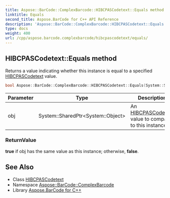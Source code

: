 ```yaml
---
title: Aspose::BarCode::ComplexBarcode::HIBCPASCodetext::Equals method
linktitle: Equals
second_title: Aspose.BarCode for C++ API Reference
description: 'Aspose::BarCode::ComplexBarcode::HIBCPASCodetext::Equals method. Returns a value indicating whether this instance is equal to a specified HIBCPASCodetext value in C++.'
type: docs
weight: 400
url: /cpp/aspose.barcode.complexbarcode/hibcpascodetext/equals/
---
```

## HIBCPASCodetext::Equals method


Returns a value indicating whether this instance is equal to a specified [HIBCPASCodetext](../) value.

```cpp
bool Aspose::BarCode::ComplexBarcode::HIBCPASCodetext::Equals(System::SharedPtr<System::Object> obj) override
```


| Parameter | Type | Description |
| --- | --- | --- |
| obj | System::SharedPtr\<System::Object\> | An [HIBCPASCodetext](../) value to compare to this instance. |

### ReturnValue

**true** if obj has the same value as this instance; otherwise, **false**.

## See Also

* Class [HIBCPASCodetext](../)
* Namespace [Aspose::BarCode::ComplexBarcode](../../)
* Library [Aspose.BarCode for C++](../../../)
